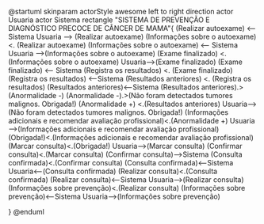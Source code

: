 @startuml
skinparam actorStyle awesome
left to right direction
actor Usuaria
actor Sistema
rectangle "SISTEMA DE PREVENÇÃO E DIAGNÓSTICO PRECOCE DE CÂNCER DE MAMA"{
    (Realizar autoexame) <-- Sistema
    Usuaria --> (Realizar autoexame)
    (Informações sobre o autoexame) <. (Realizar autoexame)
    (Informações sobre o autoexame) <-- Sistema
    Usuaria -->(Informações sobre o autoexame) 
    (Exame finalizado) <.(Informações sobre o autoexame)
    Usuaria-->(Exame finalizado)
    (Exame finalizado) <-- Sistema
    (Registra os resultados) <. (Exame finalizado)
    (Registra os resultados) <--Sistema
    (Resultados anteriores) <. (Registra os resultados)
    (Resultados anteriores)<--Sistema
    (Resultados anteriores).>(Anormalidade -)
    (Anormalidade -).>(Não foram detectados tumores malignos. Obrigada!) 
    (Anormalidade +) <.(Resultados anteriores)
    Usuaria--> (Não foram detectados tumores malignos. Obrigada!)
    (Informações adicionais e recomendar avaliação profissional)<.(Anormalidade +)
    Usuaria -->(Informações adicionais e recomendar avaliação profissional)
    (Obrigada!)<.(Informações adicionais e recomendar avaliação profissional)
    (Marcar consulta)<.(Obrigada!) 
    Usuaria-->(Marcar consulta) 
    (Confirmar consulta)<.(Marcar consulta)
    (Confirmar consulta)-->Sistema
    (Consulta confirmada)<.(Confirmar consulta)
    (Consulta confirmada)<--Sistema
    Usuaria<--(Consulta confirmada)
    (Realizar consulta)<.(Consulta confirmada)
    (Realizar consulta)<--Sistema
    Usuaria-->(Realizar consulta)
    (Informações sobre prevenção)<.(Realizar consulta)
    (Informações sobre prevenção)<--Sistema
    Usuaria-->(Informações sobre prevenção)
  
}
@enduml
